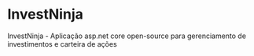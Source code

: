 # InvestNinja
InvestNinja - Aplicação asp.net core open-source para gerenciamento de investimentos e carteira de ações
